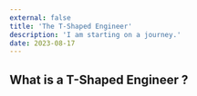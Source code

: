 ```yaml
---
external: false
title: 'The T-Shaped Engineer'
description: 'I am starting on a journey.'
date: 2023-08-17
---
```


## What is a T-Shaped Engineer ?
